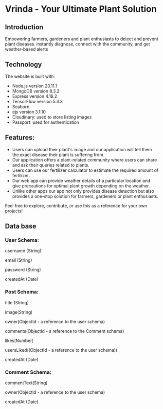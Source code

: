 # Vrinda - Your Ultimate Plant Solution

## Introduction
<div>
<p>Empowering farmers, gardeners and plant enthusiasts to detect and prevent plant diseases.
instantly diagnose, connect with the community, and get weather-based alerts</p></div>


## Technology

<div>
<p>The website is built with:</p>
  
<ul>
<li>Node.js version 20.11.1</li>
<li>MongoDB version 8.3.2</li>
<li>Express version 4.19.2</li>
<li>TensorFlow version 5.3.3</li>
<li>Seaborn</li>
<li>ejs version 3.1.10</li>
<li>Cloudinary: used to store listing images</li>
<li>Passport: used for authentication</li>
</ul>
</div>

## Features:
<div>
 <ul>
<li> Users can upload their plant's image and our application will tell them the exact disease their plant is suffering from.</li>
<li> Our application offers a plant-related community where users can share and ask their queries related to plants.</li>
<li> Users can use our fertilizer calculator to estimate the required amount of fertilizer.</li>
<li> Our web app can provide weather details of a particular location and give precautions for optimal plant growth depending on the weather.</li>
<li> Unlike other apps our app not only provides disease detection but also provides a one-stop solution for farmers, gardeners or plant enthusiasts. </li>
</ul>

    
Feel free to explore, contribute, or use this as a reference for your own projects!
</div>

## Data base 
### User Schema:
<p>username (String)</p>
<p>email (String)</p>
<p>password (String)</p>
<p>createdAt (Date)</p>

### Post Schema:
<p>title (String)</p>
<p>image(String)</p>
<p>owner(ObjectId - a reference to the user schema)</p>
<p>comments(ObjectId - a reference to the Comment schema)</p>
<p>likes(Number)</p>
<p>usersLiked((ObjectId - a reference to the user schema))</p>
<p>createdAt (Date)</p>

### Comment Schema: 
<p>commentText(String)</p> 
<p>owner(ObjectId - a reference to the user schema) </p>
<p>createdAt (Date)</p>

